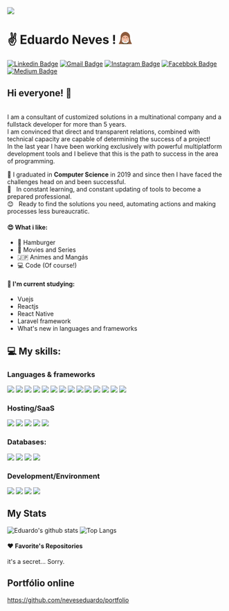 <img align="center" width="auto" src="http://www.atenaeducacional.com.br/wp-content/uploads/2019/09/designthinkingatena.png">

# :v: Eduardo Neves ! <img src="https://github.com/rnanc/rnanc/blob/master/assets/iconfinder_obiwan-kenobi_1626629.svg" width="30">

[![Linkedin Badge](https://img.shields.io/badge/linkedin%20-%230077B5.svg?&style=for-the-badge&logo=linkedin&logoColor=white)](https://www.linkedin.com/in/neveseduardoti/)
[![Gmail Badge](https://img.shields.io/badge/Gmail-D14836?style=for-the-badge&logo=gmail&logoColor=white)](mailto:neveseduardoti@gmail.com)
[![Instagram Badge](https://img.shields.io/badge/eduardo.neves%20-%23E4405F.svg?&style=for-the-badge&logo=Instagram&logoColor=white)](https://www.instagram.com/eduardo.neves/)
[![Facebbok Badge](https://img.shields.io/badge/Facebook%20-%231877F2.svg?&style=for-the-badge&logo=Facebook&logoColor=white)](https://www.facebook.com/baraodaguerra/)
[![Medium Badge](https://img.shields.io/badge/Medium%20-%23000000.svg?&style=for-the-badge&logo=Medium&logoColor=white)](https://medium.com/@neveseduardoti)

## Hi everyone! 👋  
<br />
I am a consultant of customized solutions in a multinational company and a fullstack developer for more than 5 years. <br />
I am convinced that direct and transparent relations, combined with technical capacity are capable of determining the success of a project! <br />
In the last year I have been working exclusively with powerful multiplatform development tools and I believe that this is the path to success in the area of programming. <br/>

:rocket: I graduated in **Computer Science** in 2019 and since then I have faced the challenges head on and been successful. <br />
:notebook: &nbsp; In constant learning, and constant updating of tools to become a prepared professional. <br />
:blush: &nbsp; Ready to find the solutions you need, automating actions and making processes less bureaucratic. <br />

#### :heart_eyes: What i like:
- :hamburger: Hamburger
- :movie_camera: Movies and Series
- :jp: Animes and Mangás
- :computer: Code (Of course!)
<!--#### :office: Where i'm current working:-->

#### :notebook: I'm current studying:
- Vuejs
- Reactjs
- React Native
- Laravel framework
- What's new in languages and frameworks

## :computer: My skills:

### Languages & frameworks
![](https://img.shields.io/badge/html5%20-%23E34F26.svg?&style=for-the-badge&logo=html5&logoColor=white)
![](https://img.shields.io/badge/css3%20-%231572B6.svg?&style=for-the-badge&logo=css3&logoColor=white)
![](https://img.shields.io/badge/php-%23777BB4.svg?&style=for-the-badge&logo=php&logoColor=white)
![](https://img.shields.io/badge/node.js%20-%2343853D.svg?&style=for-the-badge&logo=node.js&logoColor=white)
![](https://img.shields.io/badge/javascript%20-%23323330.svg?&style=for-the-badge&logo=javascript&logoColor=%23F7DF1E)
![](https://img.shields.io/badge/react%20-%2320232a.svg?&style=for-the-badge&logo=react&logoColor=%2361DAFB)
![](https://img.shields.io/badge/react_native%20-%2320232a.svg?&style=for-the-badge&logo=react&logoColor=%2361DAFB)
![](https://img.shields.io/badge/vuejs%20-%2335495e.svg?&style=for-the-badge&logo=vue.js&logoColor=%234FC08D)
![](https://img.shields.io/badge/bootstrap%20-%23563D7C.svg?&style=for-the-badge&logo=bootstrap&logoColor=white)
![](https://img.shields.io/badge/material%20ui%20-%230081CB.svg?&style=for-the-badge&logo=material-ui&logoColor=white)
![](https://img.shields.io/badge/redux%20-%23593d88.svg?&style=for-the-badge&logo=redux&logoColor=white)
![](https://img.shields.io/badge/laravel%20-%23FF2D20.svg?&style=for-the-badge&logo=laravel&logoColor=white)
![](https://img.shields.io/badge/SASS%20-hotpink.svg?&style=for-the-badge&logo=SASS&logoColor=white)
![](https://img.shields.io/badge/git%20-%23F05033.svg?&style=for-the-badge&logo=git&logoColor=white)

### Hosting/SaaS
![](https://img.shields.io/badge/heroku%20-%23430098.svg?&style=for-the-badge&logo=heroku&logoColor=white)
![](https://img.shields.io/badge/AWS%20-%23FF9900.svg?&style=for-the-badge&logo=amazon-aws&logoColor=white)
![](https://img.shields.io/badge/nginx%20-%23009639.svg?&style=for-the-badge&logo=nginx&logoColor=white)
![](https://img.shields.io/badge/apache%20-%23D42029.svg?&style=for-the-badge&logo=apache&logoColor=white)
![](https://img.shields.io/badge/docker%20-%230db7ed.svg?&style=for-the-badge&logo=docker&logoColor=white)

### Databases:
![](https://img.shields.io/badge/mysql-%2300f.svg?&style=for-the-badge&logo=mysql&logoColor=white)
![](https://img.shields.io/badge/postgres-%23316192.svg?&style=for-the-badge&logo=postgresql&logoColor=white)
![](https://img.shields.io/badge/sqlite-%2307405e.svg?&style=for-the-badge&logo=sqlite&logoColor=white)
![](https://img.shields.io/badge/sqlserver-%2307405e.svg?&style=for-the-badge&logo=sqlserver&logoColor=white)

### Development/Environment
![](https://img.shields.io/badge/Ubuntu-E95420?style=for-the-badge&logo=ubuntu&logoColor=white)
![](https://img.shields.io/badge/Windows-0078D6?style=for-the-badge&logo=windows&logoColor=white)
![](https://img.shields.io/badge/Android-3DDC84?style=for-the-badge&logo=android&logoColor=white)
![](https://img.shields.io/badge/iOS-000000?style=for-the-badge&logo=ios&logoColor=white)

## My Stats

![Eduardo's github stats](https://github-readme-stats.vercel.app/api?username=neveseduardo&count_private=true&show_icons=true&line_height=40&icon_color=08a045&title_color=6bbf59&text_color=08a045&bg_color=2e294e&hide_border=true)
![Top Langs](https://github-readme-stats.vercel.app/api/top-langs/?username=neveseduardo&count_private=true&show_icons=true&line_height=40&icon_color=323232&title_color=6bbf59&text_color=08a045&bg_color=2e294e&hide_border=true)

#### :heart: Favorite's Repositories

it's a secret... Sorry.

## Portfólio online
https://github.com/neveseduardo/portfolio

<!--
**neveseduardo/neveseduardo** is a ✨ _special_ ✨ repository because its `README.md` (this file) appears on your GitHub profile.

Here are some ideas to get you started:

- 🔭 I’m currently working on ...
- 🌱 I’m currently learning ...
- 👯 I’m looking to collaborate on ...
- 🤔 I’m looking for help with ...
- 💬 Ask me about ...
- 📫 How to reach me: ...
- 😄 Pronouns: ...
- ⚡ Fun fact: ...
-->
